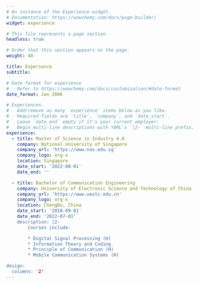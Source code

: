 ```yaml
---
# An instance of the Experience widget.
# Documentation: https://wowchemy.com/docs/page-builder/
widget: experience

# This file represents a page section.
headless: true

# Order that this section appears on the page.
weight: 40

title: Experience
subtitle:

# Date format for experience
#   Refer to https://wowchemy.com/docs/customization/#date-format
date_format: Jan 2006

# Experiences.
#   Add/remove as many `experience` items below as you like.
#   Required fields are `title`, `company`, and `date_start`.
#   Leave `date_end` empty if it's your current employer.
#   Begin multi-line descriptions with YAML's `|2-` multi-line prefix.
experience:
  - title: Master of Science in Industry 4.0
    company: National University of Singapore
    company_url: 'https://www.nus.edu.sg'
    company_logo: org-x
    location: Singapore
    date_start: '2022-08-01'
    date_end: ''

  - title: Bachelor of Communication Engineering
    company: University of Electronic Science and Technology of China
    company_url: 'https://www.uestc.edu.cn'
    company_logo: org-x
    location: ChengDu, China
    date_start: '2018-09-01'
    date_end: '2022-07-01‘
    description: |2-
        Courses include:

        * Digital Signal Processing (H)
        * Information Theory and Coding
        * Principle of Communication (H)
        * Mobile Communication Systems (H)

design:
  columns: '2'
---
```

